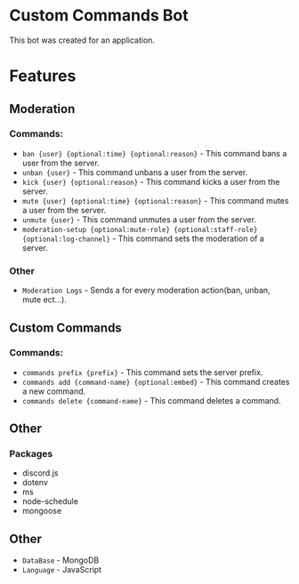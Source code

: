 # Custom Commands Bot
This bot was created for an application.

# Features
## Moderation
### Commands:
- `ban {user} {optional:time} {optional:reason}` - This command bans a user from the server.
- `unban {user}` - This command unbans a user from the server.
- `kick {user} {optional:reason}` - This command kicks a user from the server.
- `mute {user} {optional:time} {optional:reason}` - This command mutes a user from the server.
- `unmute {user}` - This command unmutes a user from the server.
- `moderation-setup {optional:mute-role} {optional:staff-role} {optional:log-channel}` - This command sets the moderation of a server.
### Other
- `Moderation Logs` - Sends a for every moderation action(ban, unban, mute ect...).

## Custom Commands
### Commands:
- `commands prefix {prefix}` - This command sets the server prefix.
- `commands add {command-name} {optional:embed}` - This command creates a new command.
- `commands delete {command-name}` - This command deletes a command.

## Other
### Packages
- discord.js
- dotenv
- ms
- node-schedule
- mongoose
## Other
- `DataBase` - MongoDB
- `Language` - JavaScript
